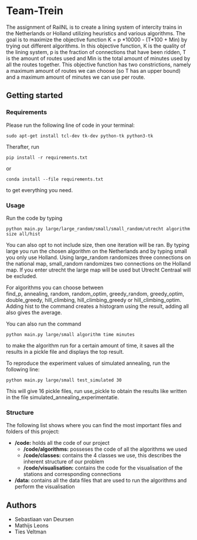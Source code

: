 # Team-Trein

The assignment of RailNL is to create a lining system of intercity trains in the Netherlands or Holland utilizing heuristics and various algorithms.
The goal is to maximize the objective function
K = p \*10000 - (T\*100 + Min) by trying out different algorithms. In this objective function, K is the quality of the lining system,
p is the fraction of connections that have been ridden, T is the amount of routes used and Min is the total amount of minutes used by all the routes together. This objective function has two
constrictions, namely a maximum amount of routes we can choose (so T has an upper bound) and a maximum amount of minutes we can use per route.

## Getting started
### Requirements
Please run the following line of code in your terminal:
```
sudo apt-get install tcl-dev tk-dev python-tk python3-tk
```
Therafter, run
```
pip install -r requirements.txt
```
or
```
conda install --file requirements.txt
```
to get everything you need.

### Usage
Run the code by typing
```
python main.py large/large_random/small/small_random/utrecht algorithm size all/hist
```
You can also opt to not include size, then one iteration will be ran.
By typing large you run the chosen algorithm on the Netherlands and by typing small you only use Holland. Using large_random randomizes three connections on the national map, small_random randomizes two connections on the Holland map. If you enter utrecht the large map will be used but Utrecht Centraal will be excluded.

For algorithms you can choose between    
find_p, annealing, random, random_optim, greedy_random, greedy_optim, double_greedy, hill_climbing, hill_climbing_greedy or hill_climbing_optim.   
Adding hist to the command creates a histogram using the result, adding all also gives the average.

You can also run the command 
```
python main.py large/small algorithm time minutes 
```
to make the algorithm run for a certain amount of time, it saves all the results in a pickle file and displays the top result.

To reproduce the experiment values of simulated annealing, run the following line:
```
python main.py large/small test_simulated 30
```
This will give 16 pickle files, run use_pickle to obtain the results like written in the file simulated_annealing_experimentatie.

### Structure
The following list shows where you can find the most important files and folders of this project:
- **/code:** holds all the code of our project
    - **/code/algorithms:** posseses the code of all the algorithms we used
    - **/code/classes:** contains the 4 classes we use, this describes the inherent structure of our problem
    - **/code/visualisation:** contains the code for the visualisation of the stations and corresponding connections
- **/data:** contains all the data files that are used to run the algorithms and perform the visualisation

## Authors
- Sebastiaan van Deursen
- Mathijs Leons
- Ties Veltman